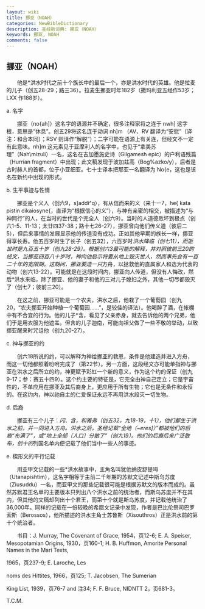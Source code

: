 ```yaml
---
layout: wiki
title: 挪亚（NOAH）
categories: NewBibleDictionary
description: 圣经新词典: 挪亚（NOAH）
keywords: 挪亚, NOAH
comments: false
---
```


## 挪亚（NOAH）

　　他是*洪水时代之前十个族长中的最后一个，亦是洪水时代的英雄。他是拉麦的儿子（创五28-29；路三36）。拉麦生挪亚时年182岁（撒玛利亚五经作53岁；LXX 作188岁）。

a. 名字

　　挪亚（no{ah]）这名字的语源并不确定，很多注释家将之连于 nwh] 这字根，意思是“休息”。创五29将这名连于动词 nh]m （AV、RV 翻译为“安慰”〔译注：和合本同〕；RSV 则译作“解脱”）；二字可能在语源上有关连，但经文不一定有此意味。nh]m 这元素见于亚摩利人的名字中，也见于“拿美苏理”（Nah\mizuli）一名，这名在吉加墨施史诗（Gilgamesh epic）的户利语残篇（Hurrian fragment）中出现；此文稿发现于波加兹高（Bog%azko/y），后者是古时赫人的首都，位于小亚细亚。七十士译本把那亚一名翻译为 No{e，这也是该名在新约中出现的形式。

b. 生平事迹与性情

　　挪亚是个义人（创六9，s]addi^q），有从信而来的义（来十一7，he{ kata pistin dikaiosyne{，直译为“根据信心的义”），与神有亲密的相交，被描述为“与神同行”的人，在当时的世代是个完全人（创六9）。当时的人道德败坏到极点（创六1-5、11-13；太廿四37-38；路十七26-27），挪亚曾向他们传义道（彼后二5），但后来事情的发展显示他的传道没有成功。正如其他早期的族长一样，挪亚得享长寿。他五百岁时生了长子（创五32），六百岁时*洪水降临（创七11），而逝世时是九百五十岁（创九28-29）。根据创六3最可能的解释，并对照彼前三20的经文，当挪亚四百八十岁时，神向他启示将要从地上毁灭世人，然而事先会有一百二十年的宽限期。这期间，挪亚要造一只*方舟，以拯救他的直属家人和选为代表的动物（创六13-22）。可能就是在这段时间内，挪亚向人传道，但没有人悔改，然后*洪水来临，除了挪亚、他的妻子和他的三对儿子媳妇之外，其他一切尽都毁灭了（创七7；彼前三20）。

　　在这之前，挪亚可能是一个农夫，洪水之后，他栽了一个葡萄园（创九20，“农夫挪亚开始种植一个葡萄园……”，是较佳的译法）。他喝醉了酒，在帐棚中有不合宜的行为。他的儿子*含，看见了父亲赤身，就去告诉他的两个兄弟，他们于是用衣服为他遮盖。但含的儿子迦南，可能向祖父做了一些不敬的举动，以致挪亚醒来时咒诅他（创九20-27）。

c. 神与挪亚的约

　　创六18所说的约，可以解释为神给挪亚的救恩，条件是他建造并进入方舟，而这一切他都照着吩咐完成了（第22节）。另一方面，这段经文亦可能单指神与挪亚在洪水之后所立的约，神更赋予彩虹一个新的意义，作为这个约的保证（创九9-17；参：赛五十四9）。这个约主要的特征是，它完全由神自己定立；它是宇宙性的，不单应用在挪亚及其后裔身上，更应用于所有生物；它也是无条件和永恒的。在这约内，神以祂自主的仁爱保证永远不再用洪水段灭一切生物。

d. 后裔

　　挪亚有三个儿子：*闪、*含，和*雅弗（创五32，九18-19，十1），他们都生于洪水之前，并一同进入方舟。洪水之后，圣经记载“全地（~eres]）”都被他们的后裔“布满了”，或“地上全部〔人口〕分散了”（创九19）。他们的后裔后来广泛散布，创十的*列国名单内便记载了他们当中一些人的事迹。

e. 楔形文的平行记载

　　用亚甲文记载的一些*洪水故事中，主角名叫犹他纳皮舒提呣（Utanapishtim），这名字相等于主前二千年期的苏默文记述中斯乌苏度（Ziusuddu）一名，而亚甲文的那些记载很可能是根据苏默文的版本而成的。虽然苏默君王名单的主要版本只列出八个洪水之前的统治者，而斯乌苏度并不在其内，但其他的文稿却列出十个君王，而第十个就是斯乌苏度，并记载他统治了36,000年。同样的记载在一份较晚的希腊文记录中发现，作者是巴比伦祭司巴罗索斯（Berossos），他所描述的洪水主角士苏鲁斯（Xisouthros）正是洪水前的第十个统治者。

　　书目：J. Murray, The Covenant of Grace, 1954，页12-6; E. A. Speiser, Mesopotamian Origins, 1930，页160-1; H. B. Huffmon, Amorite Personal Names in the Mari Texts,

1965，页237-9; E. Laroche, Les

noms des Hittites, 1966，页125; T. Jacobsen, The Sumerian

King List, 1939，页76-7 and 注34; F. F. Bruce, NIDNTT 2，页681-3。

T.C.M.








